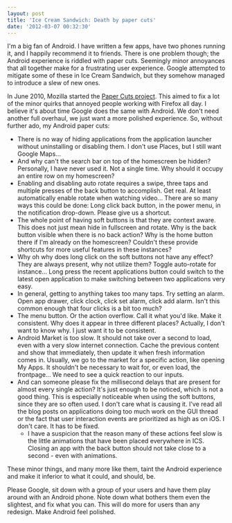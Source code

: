 ```yaml
---
layout: post
title: 'Ice Cream Sandwich: Death by paper cuts'
date: '2012-03-07 00:32:30'
---
```


I'm a big fan of Android. I have written a few apps, have two phones running it, and I happily recommend it to friends. There is one problem though; the Android experience is riddled with paper cuts. Seemingly minor annoyances that all together make for a frustrating user experience. Google attempted to mitigate some of these in Ice Cream Sandwich, but they somehow managed to introduce a slew of new ones.

In June 2010, Mozilla started the [Paper Cuts project](http://limi.net/articles/papercuts/). This aimed to fix a lot of the minor quirks that annoyed people working with Firefox all day. I believe it's about time Google does the same with Android. We don't need another full overhaul, we just want a more polished experience. So, without further ado, my Android paper cuts:

 - There is no way of hiding applications from the application launcher without uninstalling or disabling them. I don't use Places, but I still want Google Maps...
 - And why can't the search bar on top of the homescreen be hidden? Personally, I have never used it. Not a single time. Why should it occupy an entire row on my homescreen?
 - Enabling and disabling auto rotate requires a swipe, three taps and multiple presses of the back button to accomplish. Get real. At least automatically enable rotate when watching video... There are so many ways this could be done: Long click back button, in the power menu, in the notification drop-down. Please give us a shortcut.
 - The whole point of having soft buttons is that they are context aware. This does not just mean hide in fullscreen and rotate. Why is the back button visible when there is no back action? Why is the home button there if I'm already on the homescreen? Couldn't these provide shortcuts for more useful features in these instances?
 - Why oh why does long click on the soft buttons not have any effect? They are always present, why not utilize them? Toggle auto-rotate for instance... Long press the recent applications button could switch to the latest open application to make switching between two applications very easy.
 - In general, getting to anything takes too many taps. Try setting an alarm. Open app drawer, click clock, click set alarm, click add alarm. Isn't this common enough that four clicks is a bit too much?
 - The menu button. Or the action overflow. Call it what you'd like. Make it consistent. Why does it appear in three different places? Actually, I don't want to know why. I just want it to be consistent.
 - Android Market is too slow. It should not take over a second to load, even with a very slow internet connection. Cache the previous content and show that immediately, then update it when fresh information comes in. Usually, we go to the market for a specific action, like opening My Apps. It shouldn't be necessary to wait for, or even load, the frontpage... We need to see a quick reaction to our inputs.
 - And can someone please fix the millisecond delays that are present for almost every single action? It's just enough to be noticed, which is not a good thing. This is especially noticeable when using the soft buttons, since they are so often used. I don't care what is causing it. I've read all the blog posts on applications doing too much work on the GUI thread or the fact that user interaction events are prioritized as high as on iOS. I don't care. It has to be fixed.
   - I have a suspicion that the reason many of these actions feel slow is the little animations that have been placed everywhere in ICS. Closing an app with the back button should not take close to a second - even with animations.

These minor things, and many more like them, taint the Android experience and make it inferior to what it could, and should, be.

Please Google, sit down with a group of your users and have them play around with an Android phone. Note down what bothers them even the slightest, and fix what you can. This will do more for users than any redesign. Make Android feel polished.